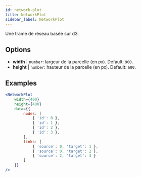 ```yaml
---
id: network-plot
title: NetworkPlot
sidebar_label: NetworkPlot
---
```


Une trame de réseau basée sur d3.

## Options

* __width__ | `number`: largeur de la parcelle (en px). Default: `900`.
* __height__ | `number`: hauteur de la parcelle (en px). Default: `600`.


## Examples

```jsx live
<NetworkPlot
    width={400}
    height={400}
    data={{
        nodes: [
            { 'id': 0 },
            { 'id': 1 },
            { 'id': 2 },
            { 'id': 3 },
        ],
        links: [
            { 'source': 0, 'target': 1 },
            { 'source': 0, 'target': 2 },
            { 'source': 2, 'target': 3 }
        ]
    }}
/>
``` 

